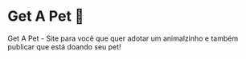 <h1>Get A Pet 🐾</h1>

<p>Get A Pet - Site para você que quer adotar um animalzinho e também publicar que está doando seu pet!</p>
